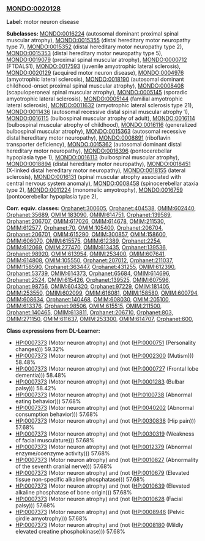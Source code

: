 
### [MONDO:0020128](http://purl.obolibrary.org/obo/MONDO_0020128)
**Label:** motor neuron disease

**Subclasses:** [MONDO:0016224](http://purl.obolibrary.org/obo/MONDO_0016224) (autosomal dominant proximal spinal muscular atrophy), [MONDO:0015355](http://purl.obolibrary.org/obo/MONDO_0015355) (distal hereditary motor neuropathy type 7), [MONDO:0015352](http://purl.obolibrary.org/obo/MONDO_0015352) (distal hereditary motor neuropathy type 2), [MONDO:0015353](http://purl.obolibrary.org/obo/MONDO_0015353) (distal hereditary motor neuropathy type 5), [MONDO:0019079](http://purl.obolibrary.org/obo/MONDO_0019079) (proximal spinal muscular atrophy), [MONDO:0000712](http://purl.obolibrary.org/obo/MONDO_0000712) (FTDALS1), [MONDO:0017593](http://purl.obolibrary.org/obo/MONDO_0017593) (juvenile amyotrophic lateral sclerosis), [MONDO:0020129](http://purl.obolibrary.org/obo/MONDO_0020129) (acquired motor neuron disease), [MONDO:0004976](http://purl.obolibrary.org/obo/MONDO_0004976) (amyotrophic lateral sclerosis), [MONDO:0018190](http://purl.obolibrary.org/obo/MONDO_0018190) (autosomal dominant childhood-onset proximal spinal muscular atrophy), [MONDO:0008408](http://purl.obolibrary.org/obo/MONDO_0008408) (scapuloperoneal spinal muscular atrophy), [MONDO:0005145](http://purl.obolibrary.org/obo/MONDO_0005145) (sporadic amyotrophic lateral sclerosis), [MONDO:0005144](http://purl.obolibrary.org/obo/MONDO_0005144) (familial amyotrophic lateral sclerosis), [MONDO:0011632](http://purl.obolibrary.org/obo/MONDO_0011632) (amyotrophic lateral sclerosis type 21), [MONDO:0011436](http://purl.obolibrary.org/obo/MONDO_0011436) (autosomal recessive distal spinal muscular atrophy 1), [MONDO:0016115](http://purl.obolibrary.org/obo/MONDO_0016115) (bulbospinal muscular atrophy of adult), [MONDO:0016114](http://purl.obolibrary.org/obo/MONDO_0016114) (bulbospinal muscular atrophy of childhood), [MONDO:0016116](http://purl.obolibrary.org/obo/MONDO_0016116) (generalized bulbospinal muscular atrophy), [MONDO:0015363](http://purl.obolibrary.org/obo/MONDO_0015363) (autosomal recessive distal hereditary motor neuropathy), [MONDO:0008891](http://purl.obolibrary.org/obo/MONDO_0008891) (riboflavin transporter deficiency), [MONDO:0015362](http://purl.obolibrary.org/obo/MONDO_0015362) (autosomal dominant distal hereditary motor neuropathy), [MONDO:0016396](http://purl.obolibrary.org/obo/MONDO_0016396) (pontocerebellar hypoplasia type 1), [MONDO:0016113](http://purl.obolibrary.org/obo/MONDO_0016113) (bulbospinal muscular atrophy), [MONDO:0018894](http://purl.obolibrary.org/obo/MONDO_0018894) (distal hereditary motor neuropathy), [MONDO:0018451](http://purl.obolibrary.org/obo/MONDO_0018451) (X-linked distal hereditary motor neuropathy), [MONDO:0018155](http://purl.obolibrary.org/obo/MONDO_0018155) (lateral sclerosis), [MONDO:0016131](http://purl.obolibrary.org/obo/MONDO_0016131) (spinal muscular atrophy associated with central nervous system anomaly), [MONDO:0008458](http://purl.obolibrary.org/obo/MONDO_0008458) (spinocerebellar ataxia type 2), [MONDO:0011224](http://purl.obolibrary.org/obo/MONDO_0011224) (monomelic amyotrophy), [MONDO:0016759](http://purl.obolibrary.org/obo/MONDO_0016759) (pontocerebellar hypoplasia type 2), 

**Corr. equiv. classes:** [Orphanet:300605](http://www.orpha.net/ORDO/Orphanet_300605), [Orphanet:404538](http://www.orpha.net/ORDO/Orphanet_404538), [OMIM:602440](http://purl.obolibrary.org/obo/OMIM_602440), [Orphanet:35689](http://www.orpha.net/ORDO/Orphanet_35689), [OMIM:183090](http://purl.obolibrary.org/obo/OMIM_183090), [OMIM:614751](http://purl.obolibrary.org/obo/OMIM_614751), [Orphanet:139589](http://www.orpha.net/ORDO/Orphanet_139589), [Orphanet:206707](http://www.orpha.net/ORDO/Orphanet_206707), [OMIM:617026](http://purl.obolibrary.org/obo/OMIM_617026), [OMIM:614678](http://purl.obolibrary.org/obo/OMIM_614678), [OMIM:211530](http://purl.obolibrary.org/obo/OMIM_211530), [OMIM:612577](http://purl.obolibrary.org/obo/OMIM_612577), [Orphanet:70](http://www.orpha.net/ORDO/Orphanet_70), [OMIM:105400](http://purl.obolibrary.org/obo/OMIM_105400), [Orphanet:206704](http://www.orpha.net/ORDO/Orphanet_206704), [Orphanet:206701](http://www.orpha.net/ORDO/Orphanet_206701), [OMIM:615290](http://purl.obolibrary.org/obo/OMIM_615290), [OMIM:300857](http://purl.obolibrary.org/obo/OMIM_300857), [OMIM:158600](http://purl.obolibrary.org/obo/OMIM_158600), [OMIM:606070](http://purl.obolibrary.org/obo/OMIM_606070), [OMIM:615575](http://purl.obolibrary.org/obo/OMIM_615575), [OMIM:612389](http://purl.obolibrary.org/obo/OMIM_612389), [Orphanet:2254](http://www.orpha.net/ORDO/Orphanet_2254), [OMIM:612069](http://purl.obolibrary.org/obo/OMIM_612069), [OMIM:277470](http://purl.obolibrary.org/obo/OMIM_277470), [OMIM:613435](http://purl.obolibrary.org/obo/OMIM_613435), [Orphanet:139536](http://www.orpha.net/ORDO/Orphanet_139536), [Orphanet:98920](http://www.orpha.net/ORDO/Orphanet_98920), [OMIM:613954](http://purl.obolibrary.org/obo/OMIM_613954), [OMIM:253400](http://purl.obolibrary.org/obo/OMIM_253400), [OMIM:607641](http://purl.obolibrary.org/obo/OMIM_607641), [OMIM:614808](http://purl.obolibrary.org/obo/OMIM_614808), [OMIM:105550](http://purl.obolibrary.org/obo/OMIM_105550), [Orphanet:207012](http://www.orpha.net/ORDO/Orphanet_207012), [Orphanet:211037](http://www.orpha.net/ORDO/Orphanet_211037), [OMIM:158590](http://purl.obolibrary.org/obo/OMIM_158590), [Orphanet:363447](http://www.orpha.net/ORDO/Orphanet_363447), [Orphanet:431255](http://www.orpha.net/ORDO/Orphanet_431255), [OMIM:612390](http://purl.obolibrary.org/obo/OMIM_612390), [Orphanet:53739](http://www.orpha.net/ORDO/Orphanet_53739), [OMIM:614373](http://purl.obolibrary.org/obo/OMIM_614373), [Orphanet:65684](http://www.orpha.net/ORDO/Orphanet_65684), [OMIM:614696](http://purl.obolibrary.org/obo/OMIM_614696), [Orphanet:2524](http://www.orpha.net/ORDO/Orphanet_2524), [OMIM:615426](http://purl.obolibrary.org/obo/OMIM_615426), [Orphanet:139525](http://www.orpha.net/ORDO/Orphanet_139525), [OMIM:607596](http://purl.obolibrary.org/obo/OMIM_607596), [Orphanet:98756](http://www.orpha.net/ORDO/Orphanet_98756), [OMIM:604320](http://purl.obolibrary.org/obo/OMIM_604320), [Orphanet:97229](http://www.orpha.net/ORDO/Orphanet_97229), [OMIM:181405](http://purl.obolibrary.org/obo/OMIM_181405), [OMIM:253550](http://purl.obolibrary.org/obo/OMIM_253550), [OMIM:602099](http://purl.obolibrary.org/obo/OMIM_602099), [OMIM:616081](http://purl.obolibrary.org/obo/OMIM_616081), [OMIM:158580](http://purl.obolibrary.org/obo/OMIM_158580), [OMIM:600794](http://purl.obolibrary.org/obo/OMIM_600794), [OMIM:608634](http://purl.obolibrary.org/obo/OMIM_608634), [Orphanet:140468](http://www.orpha.net/ORDO/Orphanet_140468), [OMIM:608030](http://purl.obolibrary.org/obo/OMIM_608030), [OMIM:205100](http://purl.obolibrary.org/obo/OMIM_205100), [OMIM:613376](http://purl.obolibrary.org/obo/OMIM_613376), [Orphanet:98506](http://www.orpha.net/ORDO/Orphanet_98506), [OMIM:615515](http://purl.obolibrary.org/obo/OMIM_615515), [OMIM:211500](http://purl.obolibrary.org/obo/OMIM_211500), [Orphanet:140465](http://www.orpha.net/ORDO/Orphanet_140465), [OMIM:613811](http://purl.obolibrary.org/obo/OMIM_613811), [Orphanet:206710](http://www.orpha.net/ORDO/Orphanet_206710), [Orphanet:803](http://www.orpha.net/ORDO/Orphanet_803), [OMIM:271150](http://purl.obolibrary.org/obo/OMIM_271150), [OMIM:611637](http://purl.obolibrary.org/obo/OMIM_611637), [OMIM:253300](http://purl.obolibrary.org/obo/OMIM_253300), [OMIM:614707](http://purl.obolibrary.org/obo/OMIM_614707), [Orphanet:600](http://www.orpha.net/ORDO/Orphanet_600), 

**Class expressions from DL-Learner:**

- [HP:0007373](http://purl.obolibrary.org/obo/HP_0007373) (Motor neuron atrophy) and (not ([HP:0000751](http://purl.obolibrary.org/obo/HP_0000751) (Personality changes))) 59.32%
- [HP:0007373](http://purl.obolibrary.org/obo/HP_0007373) (Motor neuron atrophy) and (not ([HP:0002300](http://purl.obolibrary.org/obo/HP_0002300) (Mutism))) 58.48%
- [HP:0007373](http://purl.obolibrary.org/obo/HP_0007373) (Motor neuron atrophy) and (not ([HP:0000727](http://purl.obolibrary.org/obo/HP_0000727) (Frontal lobe dementia))) 58.48%
- [HP:0007373](http://purl.obolibrary.org/obo/HP_0007373) (Motor neuron atrophy) and (not ([HP:0001283](http://purl.obolibrary.org/obo/HP_0001283) (Bulbar palsy))) 58.42%
- [HP:0007373](http://purl.obolibrary.org/obo/HP_0007373) (Motor neuron atrophy) and (not ([HP:0100738](http://purl.obolibrary.org/obo/HP_0100738) (Abnormal eating behavior))) 57.68%
- [HP:0007373](http://purl.obolibrary.org/obo/HP_0007373) (Motor neuron atrophy) and (not ([HP:0040202](http://purl.obolibrary.org/obo/HP_0040202) (Abnormal consumption behavior))) 57.68%
- [HP:0007373](http://purl.obolibrary.org/obo/HP_0007373) (Motor neuron atrophy) and (not ([HP:0030838](http://purl.obolibrary.org/obo/HP_0030838) (Hip pain))) 57.68%
- [HP:0007373](http://purl.obolibrary.org/obo/HP_0007373) (Motor neuron atrophy) and (not ([HP:0030319](http://purl.obolibrary.org/obo/HP_0030319) (Weakness of facial musculature))) 57.68%
- [HP:0007373](http://purl.obolibrary.org/obo/HP_0007373) (Motor neuron atrophy) and (not ([HP:0012379](http://purl.obolibrary.org/obo/HP_0012379) (Abnormal enzyme/coenzyme activity))) 57.68%
- [HP:0007373](http://purl.obolibrary.org/obo/HP_0007373) (Motor neuron atrophy) and (not ([HP:0010827](http://purl.obolibrary.org/obo/HP_0010827) (Abnormality of the seventh cranial nerve))) 57.68%
- [HP:0007373](http://purl.obolibrary.org/obo/HP_0007373) (Motor neuron atrophy) and (not ([HP:0010679](http://purl.obolibrary.org/obo/HP_0010679) (Elevated tissue non-specific alkaline phosphatase))) 57.68%
- [HP:0007373](http://purl.obolibrary.org/obo/HP_0007373) (Motor neuron atrophy) and (not ([HP:0010639](http://purl.obolibrary.org/obo/HP_0010639) (Elevated alkaline phosphatase of bone origin))) 57.68%
- [HP:0007373](http://purl.obolibrary.org/obo/HP_0007373) (Motor neuron atrophy) and (not ([HP:0010628](http://purl.obolibrary.org/obo/HP_0010628) (Facial palsy))) 57.68%
- [HP:0007373](http://purl.obolibrary.org/obo/HP_0007373) (Motor neuron atrophy) and (not ([HP:0008946](http://purl.obolibrary.org/obo/HP_0008946) (Pelvic girdle amyotrophy))) 57.68%
- [HP:0007373](http://purl.obolibrary.org/obo/HP_0007373) (Motor neuron atrophy) and (not ([HP:0008180](http://purl.obolibrary.org/obo/HP_0008180) (Mildly elevated creatine phosphokinase))) 57.68%


